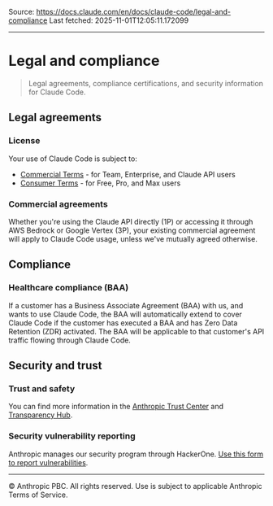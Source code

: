Source: https://docs.claude.com/en/docs/claude-code/legal-and-compliance
Last fetched: 2025-11-01T12:05:11.172099

---

# Legal and compliance

> Legal agreements, compliance certifications, and security information for Claude Code.

## Legal agreements

### License

Your use of Claude Code is subject to:

* [Commercial Terms](https://www.anthropic.com/legal/commercial-terms) - for Team, Enterprise, and Claude API users
* [Consumer Terms](https://www.anthropic.com/legal/consumer-terms) - for Free, Pro, and Max users

### Commercial agreements

Whether you're using the Claude API directly (1P) or accessing it through AWS Bedrock or Google Vertex (3P), your existing commercial agreement will apply to Claude Code usage, unless we've mutually agreed otherwise.

## Compliance

### Healthcare compliance (BAA)

If a customer has a Business Associate Agreement (BAA) with us, and wants to use Claude Code, the BAA will automatically extend to cover Claude Code if the customer has executed a BAA and has Zero Data Retention (ZDR) activated. The BAA will be applicable to that customer's API traffic flowing through Claude Code.

## Security and trust

### Trust and safety

You can find more information in the [Anthropic Trust Center](https://trust.anthropic.com) and [Transparency Hub](https://www.anthropic.com/transparency).

### Security vulnerability reporting

Anthropic manages our security program through HackerOne. [Use this form to report vulnerabilities](https://hackerone.com/anthropic-vdp/reports/new?type=team\&report_type=vulnerability).

***

© Anthropic PBC. All rights reserved. Use is subject to applicable Anthropic Terms of Service.
